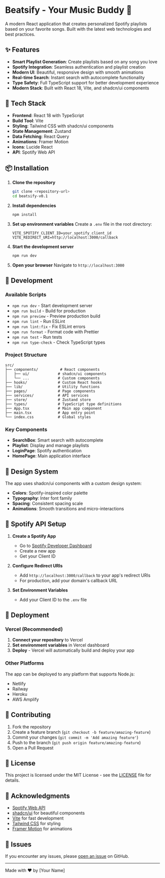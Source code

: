 # Beatsify - Your Music Buddy 🎵

A modern React application that creates personalized Spotify playlists based on your favorite songs. Built with the latest web technologies and best practices.

## ✨ Features

- **Smart Playlist Generation**: Create playlists based on any song you love
- **Spotify Integration**: Seamless authentication and playlist creation
- **Modern UI**: Beautiful, responsive design with smooth animations
- **Real-time Search**: Instant search with autocomplete functionality
- **Type Safety**: Full TypeScript support for better development experience
- **Modern Stack**: Built with React 18, Vite, and shadcn/ui components

## 🚀 Tech Stack

- **Frontend**: React 18 with TypeScript
- **Build Tool**: Vite
- **Styling**: Tailwind CSS with shadcn/ui components
- **State Management**: Zustand
- **Data Fetching**: React Query
- **Animations**: Framer Motion
- **Icons**: Lucide React
- **API**: Spotify Web API

## 📦 Installation

1. **Clone the repository**
   ```bash
   git clone <repository-url>
   cd beatsify-v0.1
   ```

2. **Install dependencies**
   ```bash
   npm install
   ```

3. **Set up environment variables**
   Create a `.env` file in the root directory:
   ```env
   VITE_SPOTIFY_CLIENT_ID=your_spotify_client_id
   VITE_REDIRECT_URI=http://localhost:3000/callback
   ```

4. **Start the development server**
   ```bash
   npm run dev
   ```

5. **Open your browser**
   Navigate to `http://localhost:3000`

## 🔧 Development

### Available Scripts

- `npm run dev` - Start development server
- `npm run build` - Build for production
- `npm run preview` - Preview production build
- `npm run lint` - Run ESLint
- `npm run lint:fix` - Fix ESLint errors
- `npm run format` - Format code with Prettier
- `npm run test` - Run tests
- `npm run type-check` - Check TypeScript types

### Project Structure

```
src/
├── components/          # React components
│   ├── ui/             # shadcn/ui components
│   └── ...             # Custom components
├── hooks/              # Custom React hooks
├── lib/                # Utility functions
├── pages/              # Page components
├── services/           # API services
├── store/              # Zustand store
├── types/              # TypeScript type definitions
├── App.tsx             # Main app component
├── main.tsx            # App entry point
└── index.css           # Global styles
```

### Key Components

- **SearchBox**: Smart search with autocomplete
- **Playlist**: Display and manage playlists
- **LoginPage**: Spotify authentication
- **HomePage**: Main application interface

## 🎨 Design System

The app uses shadcn/ui components with a custom design system:

- **Colors**: Spotify-inspired color palette
- **Typography**: Inter font family
- **Spacing**: Consistent spacing scale
- **Animations**: Smooth transitions and micro-interactions

## 🔐 Spotify API Setup

1. **Create a Spotify App**
   - Go to [Spotify Developer Dashboard](https://developer.spotify.com/dashboard)
   - Create a new app
   - Get your Client ID

2. **Configure Redirect URIs**
   - Add `http://localhost:3000/callback` to your app's redirect URIs
   - For production, add your domain's callback URL

3. **Set Environment Variables**
   - Add your Client ID to the `.env` file

## 🚀 Deployment

### Vercel (Recommended)

1. **Connect your repository** to Vercel
2. **Set environment variables** in Vercel dashboard
3. **Deploy** - Vercel will automatically build and deploy your app

### Other Platforms

The app can be deployed to any platform that supports Node.js:

- Netlify
- Railway
- Heroku
- AWS Amplify

## 🤝 Contributing

1. Fork the repository
2. Create a feature branch (`git checkout -b feature/amazing-feature`)
3. Commit your changes (`git commit -m 'Add amazing feature'`)
4. Push to the branch (`git push origin feature/amazing-feature`)
5. Open a Pull Request

## 📝 License

This project is licensed under the MIT License - see the [LICENSE](LICENSE) file for details.

## 🙏 Acknowledgments

- [Spotify Web API](https://developer.spotify.com/documentation/web-api/)
- [shadcn/ui](https://ui.shadcn.com/) for beautiful components
- [Vite](https://vitejs.dev/) for fast development
- [Tailwind CSS](https://tailwindcss.com/) for styling
- [Framer Motion](https://www.framer.com/motion/) for animations

## 🐛 Issues

If you encounter any issues, please [open an issue](https://github.com/your-username/beatsify/issues) on GitHub.

---

Made with ❤️ by [Your Name]
